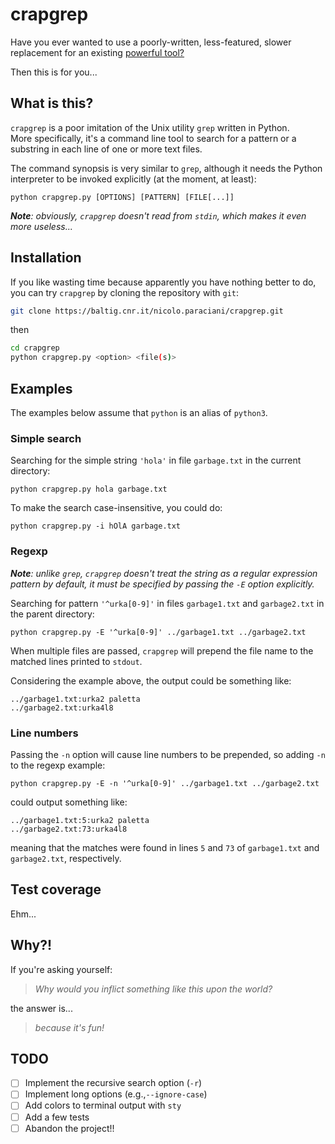 # crapgrep

Have you ever wanted to use a poorly-written, less-featured, slower replacement for an existing [powerful tool?](https://www.gnu.org/software/grep/)

Then this is for you...

## What is this?

`crapgrep` is a poor imitation of the Unix utility `grep` written in Python.  
More specifically, it's a command line tool to search for a pattern or a substring in each line of one or more text files.

The command synopsis is very similar to `grep`, although it needs the Python interpreter to be invoked explicitly (at the moment, at least):

```
python crapgrep.py [OPTIONS] [PATTERN] [FILE[...]]
```

_**Note**: obviously, `crapgrep` doesn't read from `stdin`, which makes it even more useless..._

## Installation

If you like wasting time because apparently you have nothing better to do, you can try `crapgrep` by cloning the repository with `git`:

```bash
git clone https://baltig.cnr.it/nicolo.paraciani/crapgrep.git
```

then

```bash
cd crapgrep
python crapgrep.py <option> <file(s)>
```

## Examples

The examples below assume that `python` is an alias of `python3`.

### Simple search

Searching for the simple string `'hola'` in file `garbage.txt` in the current directory:

```
python crapgrep.py hola garbage.txt
```

To make the search case-insensitive, you could do:

```
python crapgrep.py -i hOlA garbage.txt
```

### Regexp

_**Note**: unlike `grep`, `crapgrep` doesn't treat the string as a regular expression pattern by default, it must be specified by passing the `-E` option explicitly._ 

Searching for pattern `'^urka[0-9]'` in files `garbage1.txt` and `garbage2.txt` in the parent directory:

```
python crapgrep.py -E '^urka[0-9]' ../garbage1.txt ../garbage2.txt
```

When multiple files are passed, `crapgrep` will prepend the file name to the matched lines printed to `stdout`.

Considering the example above, the output could be something like:

```
../garbage1.txt:urka2 paletta
../garbage2.txt:urka4l8
```

### Line numbers

Passing the `-n` option will cause line numbers to be prepended, so adding `-n` to the regexp example:

```
python crapgrep.py -E -n '^urka[0-9]' ../garbage1.txt ../garbage2.txt
```

could output something like:

```
../garbage1.txt:5:urka2 paletta
../garbage2.txt:73:urka4l8
```

meaning that the matches were found in lines `5` and `73` of `garbage1.txt` and `garbage2.txt`, respectively.

## Test coverage

Ehm...

## Why?!

If you're asking yourself: 

> _Why would you inflict something like this upon the world?_

the answer is... 

> _because it's fun!_

## TODO

- [ ] Implement the recursive search option (`-r`)
- [ ] Implement long options (e.g.,`--ignore-case`)
- [ ] Add colors to terminal output with `sty`
- [ ] Add a few tests
- [ ] Abandon the project!!

